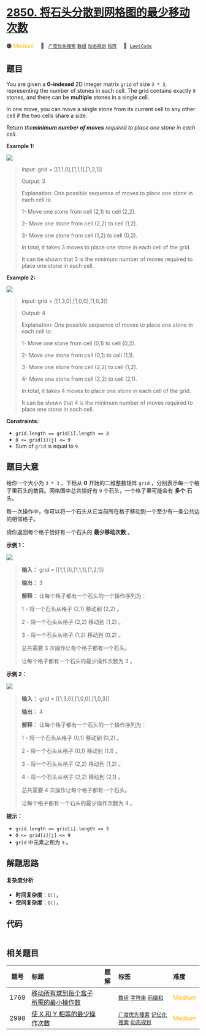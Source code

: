 # [2850. 将石头分散到网格图的最少移动次数](https://leetcode.com/problems/minimum-moves-to-spread-stones-over-grid)

🟠 <font color=#ffb800>Medium</font>&emsp; 🔖&ensp; [`广度优先搜索`](/tag/breadth-first-search.md) [`数组`](/tag/array.md) [`动态规划`](/tag/dynamic-programming.md) [`矩阵`](/tag/matrix.md)&emsp; 🔗&ensp;[`LeetCode`](https://leetcode.com/problems/minimum-moves-to-spread-stones-over-grid)

## 题目

You are given a **0-indexed** 2D integer matrix `grid` of size `3 * 3`,
representing the number of stones in each cell. The grid contains exactly `9`
stones, and there can be **multiple** stones in a single cell.

In one move, you can move a single stone from its current cell to any other
cell if the two cells share a side.

Return _the**minimum number of moves** required to place one stone in each
cell_.



**Example 1:**

![](https://assets.leetcode.com/uploads/2023/08/23/example1-3.svg)

> Input: grid = [[1,1,0],[1,1,1],[1,2,1]]
> 
> Output: 3
> 
> Explanation: One possible sequence of moves to place one stone in each cell is: 
> 
> 1- Move one stone from cell (2,1) to cell (2,2).
> 
> 2- Move one stone from cell (2,2) to cell (1,2).
> 
> 3- Move one stone from cell (1,2) to cell (0,2).
> 
> In total, it takes 3 moves to place one stone in each cell of the grid.
> 
> It can be shown that 3 is the minimum number of moves required to place one stone in each cell.

**Example 2:**

![](https://assets.leetcode.com/uploads/2023/08/23/example2-2.svg)

> Input: grid = [[1,3,0],[1,0,0],[1,0,3]]
> 
> Output: 4
> 
> Explanation: One possible sequence of moves to place one stone in each cell is:
> 
> 1- Move one stone from cell (0,1) to cell (0,2).
> 
> 2- Move one stone from cell (0,1) to cell (1,1).
> 
> 3- Move one stone from cell (2,2) to cell (1,2).
> 
> 4- Move one stone from cell (2,2) to cell (2,1).
> 
> In total, it takes 4 moves to place one stone in each cell of the grid.
> 
> It can be shown that 4 is the minimum number of moves required to place one stone in each cell.

**Constraints:**

  * `grid.length == grid[i].length == 3`
  * `0 <= grid[i][j] <= 9`
  * Sum of `grid` is equal to `9`.


## 题目大意

给你一个大小为 `3 * 3` ，下标从 **0**  开始的二维整数矩阵 `grid` ，分别表示每一个格子里石头的数目。网格图中总共恰好有 `9`
个石头，一个格子里可能会有 **多个**  石头。

每一次操作中，你可以将一个石头从它当前所在格子移动到一个至少有一条公共边的相邻格子。

请你返回每个格子恰好有一个石头的 **最少移动次数**  。



**示例 1：**

![](https://assets.leetcode.com/uploads/2023/08/23/example1-3.svg)

> 
> 
> 
> 
> 
> **输入：** grid = [[1,1,0],[1,1,1],[1,2,1]]
> 
> **输出：** 3
> 
> **解释：** 让每个格子都有一个石头的一个操作序列为：
> 
> 1 - 将一个石头从格子 (2,1) 移动到 (2,2) 。
> 
> 2 - 将一个石头从格子 (2,2) 移动到 (1,2) 。
> 
> 3 - 将一个石头从格子 (1,2) 移动到 (0,2) 。
> 
> 总共需要 3 次操作让每个格子都有一个石头。
> 
> 让每个格子都有一个石头的最少操作次数为 3 。
> 
> 

**示例 2：**

![](https://assets.leetcode.com/uploads/2023/08/23/example2-2.svg)

> 
> 
> 
> 
> 
> **输入：** grid = [[1,3,0],[1,0,0],[1,0,3]]
> 
> **输出：** 4
> 
> **解释：** 让每个格子都有一个石头的一个操作序列为：
> 
> 1 - 将一个石头从格子 (0,1) 移动到 (0,2) 。
> 
> 2 - 将一个石头从格子 (0,1) 移动到 (1,1) 。
> 
> 3 - 将一个石头从格子 (2,2) 移动到 (1,2) 。
> 
> 4 - 将一个石头从格子 (2,2) 移动到 (2,1) 。
> 
> 总共需要 4 次操作让每个格子都有一个石头。
> 
> 让每个格子都有一个石头的最少操作次数为 4 。
> 
> 



**提示：**

  * `grid.length == grid[i].length == 3`
  * `0 <= grid[i][j] <= 9`
  * `grid` 中元素之和为 `9` 。


## 解题思路

#### 复杂度分析

- **时间复杂度**：`O()`，
- **空间复杂度**：`O()`，

## 代码

```javascript

```

## 相关题目

<!-- prettier-ignore -->
| 题号 | 标题 | 题解 | 标签 | 难度 |
| :------: | :------ | :------: | :------ | :------ |
| 1769 | [移动所有球到每个盒子所需的最小操作数](https://leetcode.com/problems/minimum-number-of-operations-to-move-all-balls-to-each-box) |  |  [`数组`](/tag/array.md) [`字符串`](/tag/string.md) [`前缀和`](/tag/prefix-sum.md) | <font color=#ffb800>Medium</font> |
| 2998 | [使 X 和 Y 相等的最少操作次数](https://leetcode.com/problems/minimum-number-of-operations-to-make-x-and-y-equal) |  |  [`广度优先搜索`](/tag/breadth-first-search.md) [`记忆化搜索`](/tag/memoization.md) [`动态规划`](/tag/dynamic-programming.md) | <font color=#ffb800>Medium</font> |